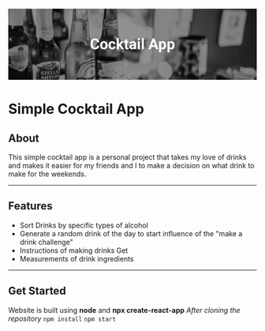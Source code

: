 ![Cocktail Banner](/src/assets/README-banner.png)

# Simple Cocktail App

## About

This simple cocktail app is a personal project that takes my love of drinks and makes it easier for my friends and I to make a decision on what drink to make for the weekends.

---

## Features

- Sort Drinks by specific types of alcohol
- Generate a random drink of the day to start influence of the "make a drink challenge"
- Instructions of making drinks
  Get
- Measurements of drink ingredients

---

## Get Started

Website is built using **node** and **npx create-react-app**
_After cloning the repository_
`npm install`
`npm start`
